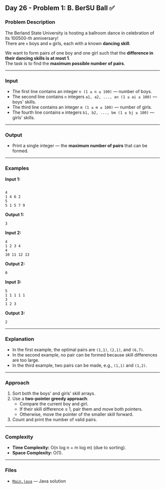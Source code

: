 ## Day 26 - Problem 1: B. BerSU Ball ✅

### Problem Description

The Berland State University is hosting a ballroom dance in celebration of its 100500-th anniversary!  
There are `n` boys and `m` girls, each with a known **dancing skill**.  

We want to form pairs of one boy and one girl such that the **difference in their dancing skills is at most 1**.  
The task is to find the **maximum possible number of pairs**.

---

### Input

* The first line contains an integer `n (1 ≤ n ≤ 100)` — number of boys.  
* The second line contains `n` integers `a1, a2, ..., an (1 ≤ ai ≤ 100)` — boys' skills.  
* The third line contains an integer `m (1 ≤ m ≤ 100)` — number of girls.  
* The fourth line contains `m` integers `b1, b2, ..., bm (1 ≤ bj ≤ 100)` — girls' skills.  

---

### Output

* Print a single integer — the **maximum number of pairs** that can be formed.

---

### Examples

**Input 1:**
```

4
1 4 6 2
5
5 1 5 7 9

```

**Output 1:**
```
3
```

**Input 2:**
```
4
1 2 3 4
4
10 11 12 13
```

**Output 2:**
```
0
```

**Input 3:**
```
5
1 1 1 1 1
3
1 2 3
```

**Output 3:**
```
2
```

---

### Explanation

* In the first example, the optimal pairs are `(1,1)`, `(2,1)`, and `(6,7)`.  
* In the second example, no pair can be formed because skill differences are too large.  
* In the third example, two pairs can be made, e.g., `(1,1)` and `(1,2)`.

---

### Approach

1. Sort both the boys' and girls' skill arrays.  
2. Use a **two-pointer greedy approach**:
   * Compare the current boy and girl.
   * If their skill difference ≤ 1, pair them and move both pointers.
   * Otherwise, move the pointer of the smaller skill forward.  
3. Count and print the number of valid pairs.

---

### Complexity

* **Time Complexity:** O(n log n + m log m) (due to sorting).  
* **Space Complexity:** O(1).  

---

### Files

* [`Main.java`](Main.java) — Java solution